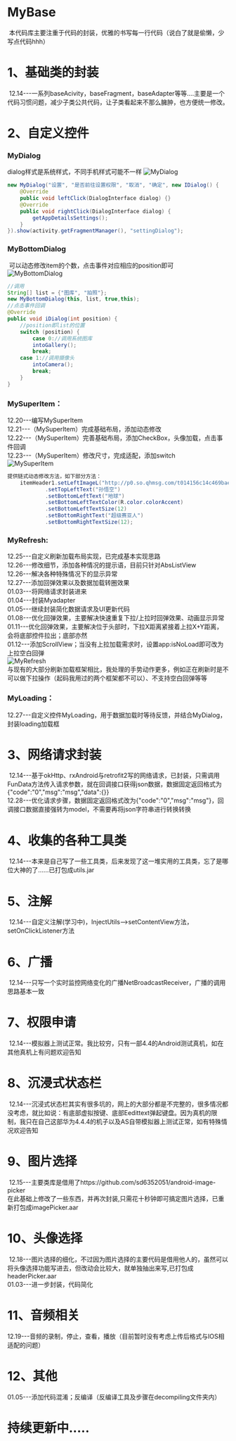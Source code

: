# MyBase
  本代码库主要注重于代码的封装，优雅的书写每一行代码（说白了就是偷懒，少写点代码hhh）
# 1、基础类的封装
  12.14---一系列baseAcivity，baseFragment，baseAdapter等等....主要是一个代码习惯问题，减少子类公共代码，让子类看起来不那么臃肿，也方便统一修改。
# 2、自定义控件
### MyDialog
  dialog样式是系统样式，不同手机样式可能不一样
![MyDialog](https://github.com/kanghuicong/MyBase/blob/master/app/src/main/assets/myDialog.png)  
```java
new MyDialog("设置", "是否前往设置权限", "取消", "确定", new IDialog() {
    @Override
    public void leftClick(DialogInterface dialog) {}
    @Override
    public void rightClick(DialogInterface dialog) {
        getAppDetailsSettings();
    }
}).show(activity.getFragmentManager(), "settingDialog");
```
### MyBottomDialog
  可以动态修改item的个数，点击事件对应相应的position即可
![MyBottomDialog](https://github.com/kanghuicong/MyBase/blob/master/app/src/main/assets/myBottomDialog.png) 
```java
//调用  
String[] list = {"图库", "拍照"};
new MyBottomDialog(this, list, true,this);
//点击事件回调  
@Override
public void iDialog(int position) {
    //position即list的位置
    switch (position) {
        case 0://调用系统图库
	    intoGallery();
	    break;
	case 1://调用摄像头
	    intoCamera();
	    break;
    }
}
```
### MySuperItem：  
  12.20---编写MySuperItem  
  12.21---（MySuperItem）完成基础布局，添加动态修改  
  12.22---（MySuperItem）完善基础布局，添加CheckBox，头像加载，点击事件回调  
  12.23---（MySuperItem）修改尺寸，完成适配，添加switch  
![MySuperItem](https://github.com/kanghuicong/MyBase/blob/master/app/src/main/assets/mySuperItem.png)    	
```java
提供链式动态修改方法，如下部分方法：
    itemHeader1.setLeftImageL("http://p0.so.qhmsg.com/t014156c14c469bae95.jpg",true)
            .setTopLeftText("孙悟空")
            .setBottomLeftText("地球")
            .setBottomLeftTextColor(R.color.colorAccent)
            .setBottomLeftTextSize(12)
            .setBottomRightText("超级赛亚人")
            .setBottomRightTextSize(12);
```
### MyRefresh:  
  12.25---自定义刷新加载布局实现，已完成基本实现思路  
  12.26---修改细节，添加各种情况的提示语，目前只针对AbsListView  
  12.26---解决各种特殊情况下的显示异常  
  12.27---添加回弹效果以及数据加载转圈效果  
  01.03---将网络请求封装进来  
  01.04---封装Myadapter  
  01.05---继续封装简化数据请求及UI更新代码  
  01.08---优化回弹效果，主要解决快速重复下拉/上拉时回弹效果、动画显示异常  
  01.11---优化回弹效果，主要解决位于头部时，下拉X距离紧接着上拉X+Y距离，会将底部控件拉出；底部亦然  
  01.12---添加ScrollView；当没有上拉加载需求时，设置app:isNoLoad即可改为上拉空白回弹  
  ![MyRefresh](https://github.com/kanghuicong/MyBase/blob/master/app/src/main/assets/myRefresh.gif)   
  与现有的大部分刷新加载框架相比，我处理的手势动作更多，例如正在刷新时是不可以做下拉操作（起码我用过的两个框架都不可以）、不支持空白回弹等等  
### MyLoading：  
  12.27---自定义控件MyLoading，用于数据加载时等待反馈，并结合MyDialog，封装loading加载框  
# 3、网络请求封装
  12.14---基于okHttp、rxAndroid与retrofit2写的网络请求，已封装，只需调用FunData方法传入请求参数，就在回调接口获得json数据，数据固定返回格式为{"code":"0","msg":"msg","data":{}}  
  12.28---优化请求步骤，数据固定返回格式改为{"code":"0","msg":"msg"}，回调接口数据直接强转为model，不需要再将json字符串进行转换转换  
# 4、收集的各种工具类
  12.14---本来是自己写了一些工具类，后来发现了这一堆实用的工具类，忘了是哪位大神的了......已打包成utils.jar
# 5、注解
  12.14---自定义注解(学习中)，InjectUtils-->setContentView方法，setOnClickListener方法
# 6、广播
  12.14---只写一个实时监控网络变化的广播NetBroadcastReceiver，广播的调用思路基本一致
# 7、权限申请
  12.14---模拟器上测试正常。我比较穷，只有一部4.4的Android测试真机，如在其他真机上有问题欢迎告知
# 8、沉浸式状态栏
  12.14---沉浸式状态栏其实有很多坑的，网上的大部分都是不完整的，很多情况都没考虑，就比如说：有底部虚拟按键、底部Eedittext弹起键盘。因为真机的限制，我只在自己这部华为4.4.4的机子以及AS自带模拟器上测试正常，如有特殊情况欢迎告知
# 9、图片选择
  12.15---主要类库是借用了https://github.com/sd6352051/android-image-picker  
		在此基础上修改了一些东西，并再次封装,只需花十秒钟即可搞定图片选择，已重新打包成imagePicker.aar
# 10、头像选择
  12.18---图片选择的细化，不过因为图片选择的主要代码是借用他人的，虽然可以将头像选择功能写进去，但改动会比较大，就单独抽出来写,已打包成headerPicker.aar  
  01.03---进一步封装，代码简化
# 11、音频相关
  12.19---音频的录制，停止，查看，播放（目前暂时没有考虑上传后格式与IOS相适配的问题）
# 12、其他
  01.05---添加代码混淆；反编译（反编译工具及步骤在decompiling文件夹内）

# 持续更新中.....

